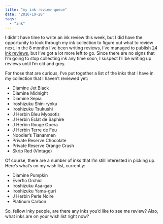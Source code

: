 ```yaml
---
title: "my ink review queue"
date: "2010-10-28"
tags: 
  - "ink"
---
```


I didn’t have time to write an ink review this week, but I did have the opportunity to look through my ink collection to figure out what to review next. In the 8 months I’ve been writing reviews, I’ve managed to publish [24 ink reviews](/categories/ink-reviews/), but I’ve got a lot more left to go. Since there are no signs that I’m going to stop collecting ink any time soon, I suspect I’ll be writing up reviews until I’m old and grey.

For those that are curious, I’ve put together a list of the inks that I have in my collection that I haven’t reviewed yet:

- Diamine Jet Black
- Diamine Midnight
- Diamine Sepia
- Iroshizuku Shin-ryoku
- Iroshizuku Tsukushi
- J Herbin Bleu Myosotis
- J Herbin Eclat de Saphire
- J Herbin Rouge Opera
- J Herbin Terre de Feu
- Noodler’s Tiananmen
- Private Reserve Chocolate
- Private Reserve Orange Crush
- Skrip Red (Vintage)

  
Of course, there are a number of inks that I’m still interested in picking up. Here’s what’s on my wish list, currently:

- Diamine Pumpkin
- Everflo Orchid
- Iroshizuku Asa-gao
- Iroshizuku Yama-guri
- J Herbin Perle Noire
- Platinum Carbon

  
So, fellow inky people, are there any inks you’d like to see me review? Also, what inks are on your wish list right now?
